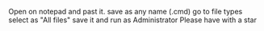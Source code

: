 Open on notepad and past it.
save as    any name (.cmd) 
go to file types select as "All files"
save it
and run as Administrator
Please have with a star
